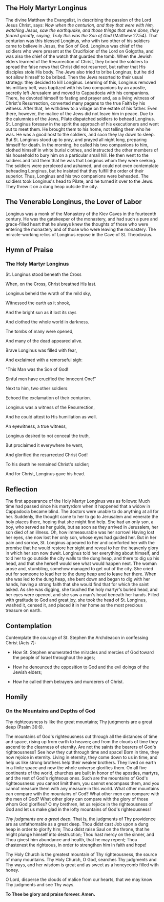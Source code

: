 ## The Holy Martyr Longinus

The divine Matthew the Evangelist, in describing the passion of the Lord Jesus Christ, says: *Now when the centurion, and they that were with him, watching Jesus, saw the earthquake, and those things that were done, they feared greatly, saying, Truly this was the Son of God* (Matthew 27:54). That centurion was this blessed Longinus, who with two other of his soldiers came to believe in Jesus, the Son of God. Longinus was chief of the soldiers who were present at the Crucifixion of the Lord on Golgotha, and was also the chief of the watch that guarded the tomb. When the Jewish elders learned of the Resurrection of Christ, they bribed the soldiers to spread the false news that Christ did not resurrect, but rather that His disciples stole His body. The Jews also tried to bribe Longinus, but he did not allow himself to be bribed. Then the Jews resorted to their usual strategy: they decided to kill Longinus. Learning of this, Longinus removed his military belt, was baptized with his two companions by an apostle, secretly left Jerusalem and moved to Cappadocia with his companions. There, he devoted himself to fasting and prayer and, as a living witness of Christ's Resurrection, converted many pagans to the true Faith by his witness. After that, he withdrew to a village on the estate of his father. Even there, however, the malice of the Jews did not leave him in peace. Due to the calumnies of the Jews, Pilate dispatched soldiers to behead Longinus. St. Longinus foresaw in the spirit the approach of his executioners and went out to meet them. He brought them to his home, not telling them who he was. He was a good host to the soldiers, and soon they lay down to sleep. But St. Longinus stood up to pray, and prayed all night long, preparing himself for death. In the morning, he called his two companions to him, clothed himself in white burial clothes, and instructed the other members of his household to bury him on a particular small hill. He then went to the soldiers and told them that he was that Longinus whom they were seeking. The soldiers were perplexed and ashamed, and could not even contemplate beheading Longinus, but he insisted that they fulfill the order of their superior. Thus, Longinus and his two companions were beheaded. The soldiers took Longinus's head to Pilate, and he turned it over to the Jews. They threw it on a dung heap outside the city.

## The Venerable Longinus, the Lover of Labor

Longinus was a monk of the Monastery of the Kiev Caves in the fourteenth century. He was the gatekeeper of the monastery, and had such a pure and grace-filled heart that he always knew the thoughts of those who were entering the monastery and of those who were leaving the monastery. The miracle-working relics of Longinus repose in the Cave of St. Theodosius.

## Hymn of Praise

### The Holy Martyr Longinus

St. Longinus stood beneath the Cross

When, on the Cross, Christ breathed His last.

Longinus beheld the wrath of the mild sky,

Witnessed the earth as it shook,

And the bright sun as it lost its rays

And clothed the whole world in darkness.

The tombs of many were opened,

And many of the dead appeared alive.

Brave Longinus was filled with fear,

And exclaimed with a remorseful sigh:

"This Man was the Son of God!

Sinful men have crucified the Innocent One!"

Next to him, two other soldiers

Echoed the exclamation of their centurion.

Longinus was a witness of the Resurrection,

And he could attest to His humiliation as well.

An eyewitness, a true witness,

Longinus desired to not conceal the truth,

But proclaimed it everywhere he went,

And glorified the resurrected Christ God!

To his death he remained Christ's soldier;

And for Christ, Longinus gave his head.

## Reflection

The first appearance of the Holy Martyr Longinus was as follows: Much time had passed since his martyrdom when it happened that a widow in Cappadocia became blind. The doctors were unable to do anything at all for her. Suddenly, the thought came to her to go to Jerusalem and venerate the holy places there, hoping that she might find help. She had an only son, a boy, who served as her guide, but as soon as they arrived in Jerusalem, her son died of an illness. Oh, how immeasurable was her sorrow! Having lost her eyes, she now lost her only son, whose eyes had guided her. But in her pain and sorrow, St. Longinus appeared to her and comforted her with the promise that he would restore her sight and reveal to her the heavenly glory in which her son now dwelt. Longinus told her everything about himself, and told her to go outside the city walls to the dung heap, and there to dig up his head, and that she herself would see what would happen next. The woman arose and, stumbling, somehow managed to get out of the city. She cried out for someone to lead her to the dung heap and to leave her there. When she was led to the dung heap, she bent down and began to dig with her hands, having a strong faith that she would find that for which the saint asked. As she was digging, she touched the holy martyr's buried head, and her eyes were opened, and she saw a man's head beneath her hands. Filled with gratitude to God and great joy, she took the head of St. Longinus, washed it, censed it, and placed it in her home as the most precious treasure on earth.

## Contemplation

Contemplate the courage of St. Stephen the Archdeacon in confessing Christ (Acts 7):

- How St. Stephen enumerated the miracles and mercies of God toward the people of Israel throughout the ages;

- How he denounced the opposition to God and the evil doings of the Jewish elders;

- How he called them betrayers and murderers of Christ.

## Homily

### On the Mountains and Depths of God

Thy righteousness is like the great mountains; Thy judgments are a great deep (Psalm 36:6).

The mountains of God's righteousness cut through all the distances of time and space, rising up from earth to heaven; and from the clouds of time they ascend to the clearness of eternity. Are not the saints the bearers of God's righteousness? See how they cut through time and space! Born in time, they now rejoice in eternity. Living in eternity, they come down to us in time, and help us like strong brothers help their weaker brothers. They lived on earth in a finite space and now the whole universe glorifies them. On all five continents of the world, churches are built in honor of the apostles, martyrs, and the rest of God's righteous ones. Such are the mountains of God's righteousness: you cannot limit them, you cannot encompass them, and you cannot measure them with any measure in this world. What other mountains can compare with the mountains of God? What other men can compare with the men of God? What other glory can compare with the glory of those whom God glorifies? O my brethren, let us rejoice in the righteousness of God and let us make glad in the lofty mountains of God's righteousness!

*Thy judgments are a great deep.* That is, the judgments of Thy providence are as unfathomable as a great deep. Thou didst cast Job upon a dung heap in order to glorify him; Thou didst raise Saul on the throne, that he might plunge himself into destruction; Thou hast mercy on the sinner, and Thou givest him abundance and health, that he may repent; Thou chastenest the righteous, in order to strengthen him in faith and hope!

Thy Holy Church is the greatest mountain of Thy righteousness, the source of many mountains. Thy Holy Church, O God, searches Thy judgments and Thy ways, and her wisdom is great and as sweet as a honeycomb filled with honey.

O Lord, disperse the clouds of malice from our hearts, that we may know Thy judgments and see Thy ways.

**To Thee be glory and praise forever. Amen.**
